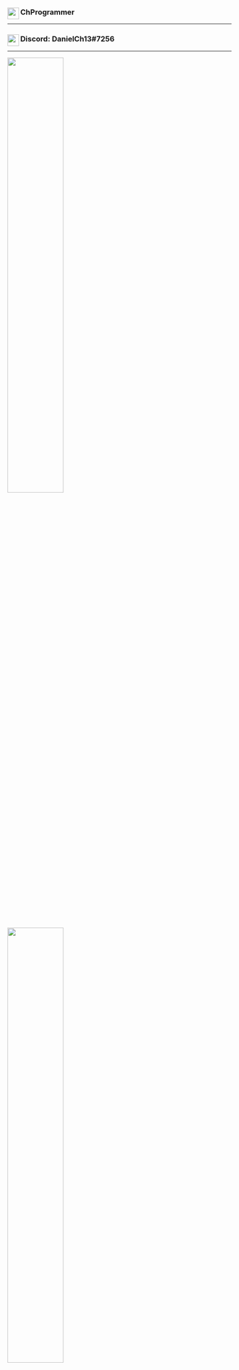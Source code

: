 ### <img align="left" width="26px" src="https://www.flaticon.com/svg/static/icons/svg/1488/1488581.svg" />ChProgrammer

---

### <img align="left" width="26px" src="https://www.net-aware.org.uk/siteassets/images-and-icons/application-icons/app-icons-discord.png?w=585&scale=down" />Discord: DanielCh13#7256

---
<img align="center" width="50%" src="https://github-readme-stats.vercel.app/api?username=ChProgrammer&count_private=true&show_icons=true&theme=dark" />
<img align="center" width="50%" src="https://github-readme-stats.vercel.app/api/wakatime?username=ChProgrammer&theme=dark" />
<img align="center" width="50%" src="https://github-readme-stats.vercel.app/api/top-langs/?username=ChProgrammer&layout=compact&theme=dark" />
